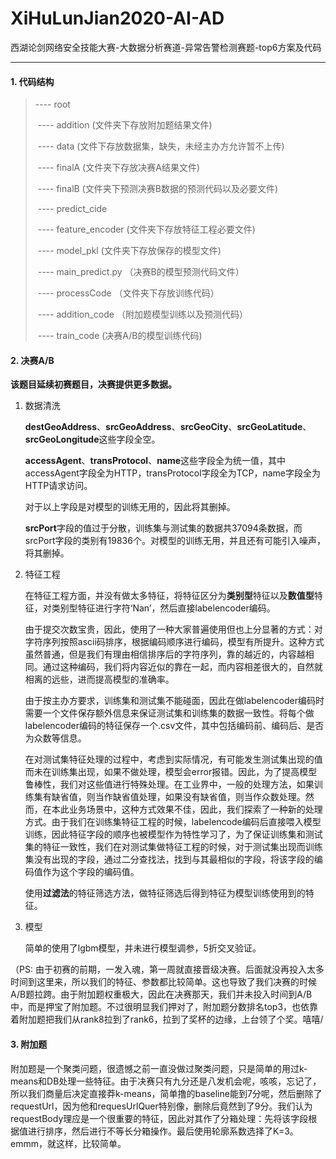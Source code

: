 # XiHuLunJian2020-AI-AD
西湖论剑网络安全技能大赛-大数据分析赛道-异常告警检测赛题-top6方案及代码

---

#### 1. 代码结构

> ----	root
>
> ​		----	addition	 							(文件夹下存放附加题结果文件)
>
> ​		----	data										(文件下存放数据集，缺失，未经主办方允许暂不上传)
>
> ​		----	finalA	 								 (文件夹下存放决赛A结果文件)
>
> ​		----	finalB									  (文件夹下预测决赛B数据的预测代码以及必要文件)
>
> ​				----	predict_cide	
>
> ​						----	feature_encoder   (文件夹下存放特征工程必要文件)
>
> ​						----	model_pkl              (文件夹下存放保存的模型文件)
>
> ​						----	main_predict.py （决赛B的模型预测代码文件）
>
> ​		----	processCode	                   （文件夹下存放训练代码） 
>
> ​				----	addition_code             （附加题模型训练以及预测代码）
>
> ​				----	train_code	                  (决赛A/B的模型训练代码)

#### 2. 决赛A/B

**该题目延续初赛题目，决赛提供更多数据。**

1. 数据清洗

   **destGeoAddress**、**srcGeoAddress**、**srcGeoCity**、**srcGeoLatitude**、**srcGeoLongitude**这些字段全空。

     **accessAgent**、**transProtocol**、**name**这些字段全为统一值，其中accessAgent字段全为HTTP，transProtocol字段全为TCP，name字段全为HTTP请求访问。

     对于以上字段是对模型的训练无用的，因此将其删掉。

     **srcPort**字段的值过于分散，训练集与测试集的数据共37094条数据，而srcPort字段的类别有19836个。对模型的训练无用，并且还有可能引入噪声，将其删掉。

2. 特征工程

   在特征工程方面，并没有做太多特征，将特征区分为**类别型**特征以及**数值型**特征，对类别型特征进行字符‘Nan’，然后直接labelencoder编码。

   由于提交次数宝贵，因此，使用了一种大家普遍使用但也上分显著的方式：对字符序列按照ascii码排序，根据编码顺序进行编码，模型有所提升。这种方式虽然普通，但是我们有理由相信排序后的字符序列，靠的越近的，内容越相同。通过这种编码，我们将内容近似的靠在一起，而内容相差很大的，自然就相离的远些，进而提高模型的准确率。

   由于按主办方要求，训练集和测试集不能碰面，因此在做labelencoder编码时需要一个文件保存额外信息来保证测试集和训练集的数据一致性。将每个做labelencoder编码的特征保存一个.csv文件，其中包括编码前、编码后、是否为众数等信息。

   在对测试集特征处理的过程中，考虑到实际情况，有可能发生测试集出现的值而未在训练集出现，如果不做处理，模型会error报错。因此，为了提高模型鲁棒性，我们对这些值进行特殊处理。在工业界中，一般的处理方法，如果训练集有缺省值，则当作缺省值处理，如果没有缺省值，则当作众数处理。然而，在本此业务场景中，这种方式效果不佳，因此，我们探索了一种新的处理方式。由于我们在训练集特征工程的时候，labelencode编码后直接喂入模型训练，因此特征字段的顺序也被模型作为特性学习了，为了保证训练集和测试集的特征一致性，我们在对测试集做特征工程的时候，对于测试集出现而训练集没有出现的字段，通过二分查找法，找到与其最相似的字段，将该字段的编码值作为这个字段的编码值。

   使用**过滤法**的特征筛选方法，做特征筛选后得到特征为模型训练使用到的特征。

3. 模型

   简单的使用了lgbm模型，并未进行模型调参，5折交叉验证。

（PS: 由于初赛的前期，一发入魂，第一周就直接晋级决赛。后面就没再投入太多时间到这里来，所以我们的特征、参数都比较简单。这也导致了我们决赛的时候A/B题拉跨。由于附加题权重极大，因此在决赛那天，我们并未投入时间到A/B中，而是押宝了附加题。不过很明显我们押对了，附加题分数排名top3，也依靠着附加题把我们从rank8拉到了rank6，拉到了奖杯的边缘，上台领了个奖。嘻嘻/

#### 3. 附加题

​	附加题是一个聚类问题，很遗憾之前一直没做过聚类问题，只是简单的用过k-means和DB处理一些特征。由于决赛只有九分还是八发机会呢，咳咳，忘记了，所以我们商量后决定直接莽k-means，简单撸的baseline能到7分呢，然后删除了requestUrl，因为他和requesUrlQuer特别像，删除后竟然到了9分。我们认为requestBody理应是一个很重要的特征，因此对其作了分箱处理：先将该字段根据值进行排序，然后进行不等长分箱操作。最后使用轮廓系数选择了K=3。emmm，就这样，比较简单。



